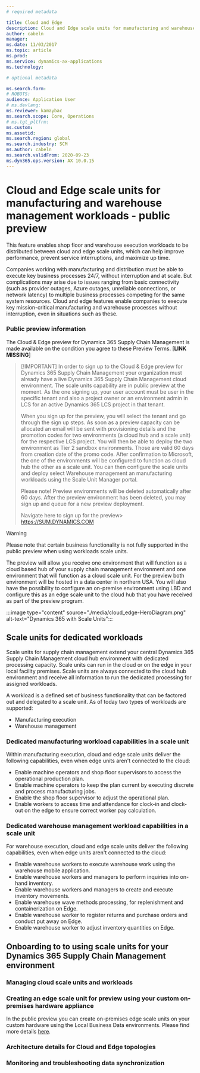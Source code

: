 ```yaml
---
# required metadata

title: Cloud and Edge
description: Cloud and Edge scale units for manufacturing and warehouse management workloads
author: cabeln
manager: 
ms.date: 11/03/2017
ms.topic: article
ms.prod: 
ms.service: dynamics-ax-applications
ms.technology: 

# optional metadata

ms.search.form: 
# ROBOTS: 
audience: Application User
# ms.devlang: 
ms.reviewer: kamaybac
ms.search.scope: Core, Operations
# ms.tgt_pltfrm: 
ms.custom: 
ms.assetid:
ms.search.region: global
ms.search.industry: SCM
ms.author: cabeln
ms.search.validFrom: 2020-09-23
ms.dyn365.ops.version: AX 10.0.15
---
```


# Cloud and Edge scale units for manufacturing and warehouse management workloads - public preview

This feature enables shop floor and warehouse execution workloads to be distributed between cloud and edge scale units, which can help improve performance, prevent service interruptions, and maximize up time.

Companies working with manufacturing and distribution must be able to execute key business processes 24/7, without interruption and at scale. But complications may arise due to issues ranging from basic connectivity (such as provider outages, Azure outages, unreliable connections, or network latency) to multiple business processes competing for the same system resources. Cloud and edge features enable companies to execute key mission-critical manufacturing and warehouse processes without interruption, even in situations such as these.

### Public preview information

The Cloud & Edge preview for Dynamics 365 Supply Chain Management is made available on the condition you agree to these Preview Terms. [**LINK MISSING**]
>
> [!IMPORTANT]
> In order to sign up to the Cloud & Edge preview for Dynamics 365 Supply Chain Management your organization must already have a live Dynamics 365 Supply Chain Management cloud environment.
> The scale units capability are in public preview at the moment.
As the one signing up, your user account must be user in the specific tenant and also a project owner or an environment admin in LCS for an active Dynamics 365 LCS project in that tenant.
>
> When you  sign up for the preview, you will select the tenant and go through the sign up steps. As soon as a preview capacity can be allocated an email will be sent with provisioning details and the promotion codes for two environments (a cloud hub and a scale unit) for the respective LCS project. You will then be able to deploy the two environment as Tier 2 sandbox environments. Those are valid 60 days from creation date of the promo code.
>After confirmation to Microsoft, the one of the environments will be configured to function as cloud hub the other as a scale unit. You can then configure the scale units and deploy select Warehouse management an manufacturing workloads using the Scale Unit Manager portal.
>
>Please note! Preview environments will be deleted automatically after 60 days. After the preview environment has been deleted, you may sign up and queue for a new preview deployment.
>
>Navigate here to sign up for the preview> https://SUM.DYNAMICS.COM

> [!WARNING]
> Please note that certain business functionality is not fully supported in the public preview when using workloads scale units.  

The preview will allow you receive one environment that will function as a cloud based hub of your supply chain management environment and one environment that will function as a cloud scale unit. For the preview both environment will be hosted in a data center in northern USA.
You will also have the possibility to configure an on-premise environment using LBD and configure this as an edge scale unit to the cloud hub that you have received as part of the preview program. 

:::image type="content" source="./media/cloud_edge-HeroDiagram.png" alt-text="Dynamics 365 with Scale Units":::

## Scale units for dedicated workloads

Scale units for supply chain management extend your central Dynamics 365 Supply Chain Management cloud hub environment with dedicated processing capacity. Scale units can run in the cloud or on the edge in your local facility premises. Scale units are always connected to the cloud hub environment and receive all information to run the dedicated processing for assigned workloads.

A workload is a defined set of business functionality that can be factored out and delegated to a scale unit. As of today two types of workloads are supported:

- Manufacturing execution
- Warehouse management

### Dedicated manufacturing workload capabilities in a scale unit

Within manufacturing execution, cloud and edge scale units deliver the following capabilities, even when edge units aren't connected to the cloud:

- Enable machine operators and shop floor supervisors to access the operational production plan.
- Enable machine operators to keep the plan current by executing discrete and process manufacturing jobs.
- Enable the shop floor supervisor to adjust the operational plan.
- Enable workers to access time and attendance for clock-in and clock-out on the edge to ensure correct worker pay calculation.

### Dedicated warehouse management workload capabilities in a scale unit

For warehouse execution, cloud and edge scale units deliver the following capabilities, even when edge units aren't connected to the cloud:

- Enable warehouse workers to execute warehouse work using the warehouse mobile application.
- Enable warehouse workers and managers to perform inquiries into on-hand inventory.
- Enable warehouse workers and managers to create and execute inventory movements.
- Enable warehouse wave methods processing, for replenishment and containerization on Edge.
- Enable warehouse worker to register returns and purchase orders and conduct put away on Edge.
- Enable warehouse worker to adjust inventory quantities on Edge.

## Onboarding to to using scale units for your Dynamics 365  Supply Chain Management environment

### Managing cloud scale units and workloads

### Creating an edge scale unit for preview using your custom on-premises hardware appliance
  
In the public preview you can create on-premises edge scale units on your custom hardware using the Local Business Data environments.
Please find more details [here](cloud_edge-EdgeScaleUnitsUsingLBD.md).

### Architecture details for Cloud and Edge topologies

### Monitoring and troubleshooting data synchronization
